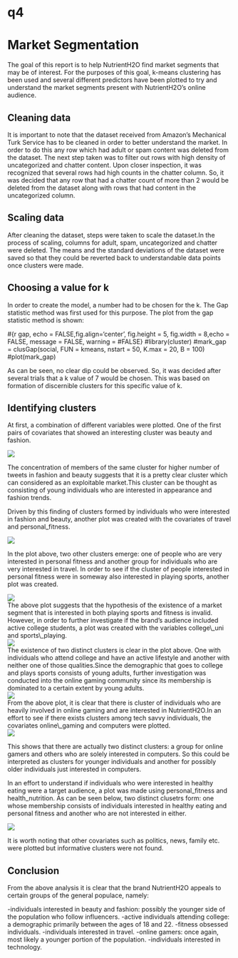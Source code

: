 q4
================

# Market Segmentation

The goal of this report is to help NutrientH2O find market segments that
may be of interest. For the purposes of this goal, k-means clustering
has been used and several different predictors have been plotted to try
and understand the market segments present with NutrientH2O’s online
audience.

## Cleaning data

It is important to note that the dataset received from Amazon’s
Mechanical Turk Service has to be cleaned in order to better understand
the market. In order to do this any row which had adult or spam content
was deleted from the dataset. The next step taken was to filter out rows
with high density of uncategorized and chatter content. Upon closer
inspection, it was recognized that several rows had high counts in the
chatter column. So, it was decided that any row that had a chatter count
of more than 2 would be deleted from the dataset along with rows that
had content in the uncategorized column.

## Scaling data

After cleaning the dataset, steps were taken to scale the dataset.In the
process of scaling, columns for adult, spam, uncategorized and chatter
were deleted. The means and the standard deviations of the dataset were
saved so that they could be reverted back to understandable data points
once clusters were made.

## Choosing a value for k

In order to create the model, a number had to be chosen for the k. The
Gap statistic method was first used for this purpose. The plot from the
gap statistic method is shown:

\#{r gap, echo = FALSE,fig.align=‘center’, fig.height = 5, fig.width =
8,echo = FALSE, message = FALSE, warning = \#FALSE} \#library(cluster)
\#mark\_gap = clusGap(social, FUN = kmeans, nstart = 50, K.max = 20, B =
100) \#plot(mark\_gap)

As can be seen, no clear dip could be observed. So, it was decided after
several trials that a k value of 7 would be chosen. This was based on
formation of discernible clusters for this specific value of k.

## Identifying clusters

At first, a combination of different variables were plotted. One of the
first pairs of covariates that showed an interesting cluster was beauty
and fashion.

<img src="problem4_files/figure-gfm/beatyfasion-1.png" style="display: block; margin: auto;" />

The concentration of members of the same cluster for higher number of
tweets in fashion and beauty suggests that it is a pretty clear cluster
which can considered as an exploitable market.This cluster can be
thought as consisting of young individuals who are interested in
appearance and fashion trends.

Driven by this finding of clusters formed by individuals who were
interested in fashion and beauty, another plot was created with the
covariates of travel and personal\_fitness.

<img src="problem4_files/figure-gfm/travelfit-1.png" style="display: block; margin: auto;" />

In the plot above, two other clusters emerge: one of people who are very
interested in personal fitness and another group for individuals who are
very interested in travel. In order to see if the cluster of people
interested in personal fitness were in someway also interested in
playing sports, another plot was created.

<img src="problem4_files/figure-gfm/fitsport-1.png" style="display: block; margin: auto;" />
The above plot suggests that the hypothesis of the existence of a market
segment that is interested in both playing sports and fitness is
invalid. However, in order to further investigate if the brand’s
audience included active college students, a plot was created with the
variables college\_uni and sports\_playing.

<img src="problem4_files/figure-gfm/sportuni-1.png" style="display: block; margin: auto;" />
The existence of two distinct clusters is clear in the plot above. One
with individuals who attend college and have an active lifestyle and
another with neither one of those qualities.Since the demographic that
goes to college and plays sports consists of young adults, further
investigation was conducted into the online gaming community since its
membership is dominated to a certain extent by young adults.

<img src="problem4_files/figure-gfm/gametrave-1.png" style="display: block; margin: auto;" />
From the above plot, it is clear that there is cluster of individuals
who are heavily involved in online gaming and are interested in
NutrientH2O.In an effort to see if there exists clusters among tech
savvy individuals, the covariates online\_gaming and computers were
plotted.

<img src="problem4_files/figure-gfm/componli-1.png" style="display: block; margin: auto;" />

This shows that there are actually two distinct clusters: a group for
online gamers and others who are solely interested in computers. So this
could be interpreted as clusters for younger individuals and another for
possibly older individuals just interested in computers.

In an effort to understand if individuals who were interested in healthy
eating were a target audience, a plot was made using personal\_fitness
and health\_nutrition. As can be seen below, two distinct clusetrs form:
one whose membership consists of individuals interested in healthy
eating and personal fitness and another who are not interested in
either.

<img src="problem4_files/figure-gfm/healthfit-1.png" style="display: block; margin: auto;" />

It is worth noting that other covariates such as politics, news, family
etc. were plotted but informative clusters were not found.

## Conclusion

From the above analysis it is clear that the brand NutrientH2O appeals
to certain groups of the general populace, namely:

\-individuals interested in beauty and fashion: possibly the younger
side of the population who follow influencers. -active individuals
attending college: a demographic primarily between the ages of 18 and
22. -fitness obsessed individuals. -individuals interested in travel.
-online gamers: once again, most likely a younger portion of the
population. -individuals interested in technology.

